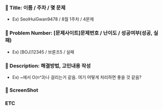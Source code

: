 ### 🔎 Title: 이름 / 주차 / 몇 문제
- Ex) SeolHuiGwan9478 / 8월 1주차 / 4문제

### 🔢 Problem Number: [문제사이트]문제번호 / 난이도 / 성공여부(성공, 실패)
- Ex) [BOJ]12345 / 브론즈5 / 실패

### 🍏 Description: 해결방법, 고민내용 작성
- Ex) ~에서 O(n^3)나 걸리는거 같음. 여기 어떻게 처리하면 좋을 것 같음?

### 📸 ScreenShot

### ETC
